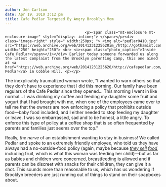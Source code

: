 ```yaml
---
author: Jen Carlson
date: Apr 19, 2010 3:12 pm
title: Cafe Pedlar Targeted By Angry Brooklyn Mom
---
```


	
										<p><span class="mt-enclosure mt-enclosure-image" style="display: inline;"> </span></p><div class="image-right" style=" width:250px; "> <img alt="pedlar0410.jpg" src="https://web.archive.org/web/20141231225620im_/http://gothamist.com/attachments/arts_jen/pedlar0410.jpg" width="250" height="250"> <br> <i><span class="photo_caption">Inside Cafe Pedlar</span></i></div> Earlier today someone forwarded us along the latest complaint from the Brooklyn parenting camp, this one aimed at <a href="https://web.archive.org/web/20141231225620/http://cafepedlar.com/">Cafe Pedlar</a> in Cobble Hill. <p></p>

<p>The inexplicably traumatized woman wrote, &quot;I wanted to warn others so that they don&apos;t have to experience that I did this morning. Our family have been regulars of the Cafe Pedlar since they opened... This morning I went in like normal... I was drinking my coffee and feeding my daughter some fruit and yogurt that I had brought with me, when one of the employees came over to tell me that the owners are now enforcing a policy that prohibits outside food&#x2014;baby food included, and I either needed to stop feeding my daughter or leave. I was so embarrassed, sad and to be honest, a little angry. To enforce this type of policy at a coffee shop that is so often frequented by parents and families just seems over the top.&quot;</p>

<p>Really, <em>the nerve</em> of an establishment wanting to stay in business! We called Pedlar and spoke to an extremely friendly employee, who told us they have always had a no-outside-food policy (again, maybe because <a href="https://web.archive.org/web/20141231225620/http://gothamist.com/2009/03/25/the_mysteries_of_coffee_peddlar.php"><em>they sell food</em></a>, including fruit, which is what this woman was feeding her child)&#x2014;but as far as babies and children were concerned, breastfeeding is allowed and if parents can be discreet with snacks for their children, they can give it a shot. This sounds more than reasonable to us, which has us wondering if Brooklyn breeders are just running out of things to stand on their soapboxes about.</p>					
										
									
				